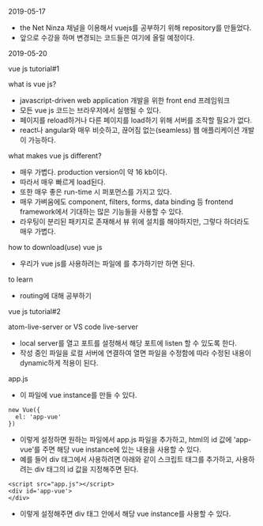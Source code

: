 2019-05-17
- the Net Ninza 채널을 이용해서 vuejs를 공부하기 위해 repository를 만들었다.
- 앞으로 수강을 하며 변경되는 코드들은 여기에 올릴 예정이다.

2019-05-20

vue js tutorial#1

what is vue js?
  - javascript-driven web application 개발을 위한 front end 프레임워크
  - 모든 vue js 코드는 브라우저에서 실행될 수 있다.
  - 페이지를 reload하거나 다른 페이지를 load하기 위해 서버를 조작할 필요가 없다.
  - react나 angular와 매우 비슷하고, 끊어짐 없는(seamless) 웹 애플리케이션 개발이 가능하다.

what makes vue js different?
  - 매우 가볍다. production version이 약 16 kb이다.
  - 따라서 매우 빠르게 load된다.
  - 또한 매우 좋은 run-time 시 퍼포먼스를 가지고 있다.
  - 매우 가벼움에도 component, filters, forms, data binding 등 frontend framework에서 기대하는 많은 기능들을 사용할 수 있다.
  - 라우팅이 분리된 패키지로 존재해서 뷰 위에 설치를 해야하지만, 그렇다 하더라도 매우 가볍다.

how to download(use) vue js
  - 우리가 vue js를 사용하려는 파일에 <script src="https://unpkg.com/vue"></script>를 추가하기만 하면 된다.

to learn
- routing에 대해 공부하기


vue js tutorial#2

atom-live-server or VS code live-server
  - local server를 열고 포트를 설정해서 해당 포트에 listen 할 수 있도록 한다.
  - 작성 중인 파일을 로컬 서버에 연결하여 열면 파일을 수정함에 따라 수정된 내용이 dynamic하게 적용이 된다.

app.js
- 이 파일에 vue instance를 만들 수 있다.
```
new Vue({
  el: 'app-vue'
})
```
- 이렇게 설정하면 원하는 파일에서 app.js 파일을 추가하고, html의 id 값에 'app-vue'를 주면 해당 vue instance에 있는 내용을 사용할 수 있다.
- 예를 들어 div 태그에서 사용하려면 아래와 같이 스크립트 태그를 추가하고, 사용하려는  div 태그의 id 값을 지정해주면 된다.
```
<script src="app.js"></script>
<div id='app-vue'>
</div>
```
- 이렇게 설정해주면 div 태그 안에서 해당 vue instance를 사용할 수 있다.

